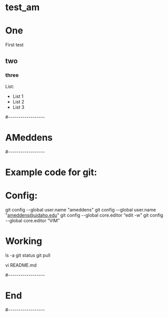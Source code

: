 # test_am

# One 
First test

## two

### three

List: 
- List 1 
- List 2
- List 3

#------------------
# AMeddens
#------------------
# Example code for git:


# Config:
git config --global user.name "ameddens"
git config --global user.name "ameddens@uidaho.edu"
git config --global core.editor “edit -w”
git config --global core.editor “VIM”


# Working
ls -a
git status
git pull

vi README.md

#------------------
# End
#------------------

